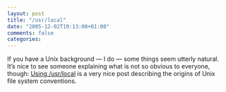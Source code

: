 ```yaml
---
layout: post
title: "/usr/local"
date: "2005-12-02T19:13:00+01:00"
comments: false
categories: 
---
```


<p>If you have a Unix background &#8212; I do &#8212; some things seem utterly natural. It&#8217;s nice to see someone explaining what is not so obvious to everyone, though: <a href="http://hivelogic.com/articles/2005/11/29/using_usr_local">Using /usr/local</a> is a very nice post describing the origins of Unix file system conventions.</p>


